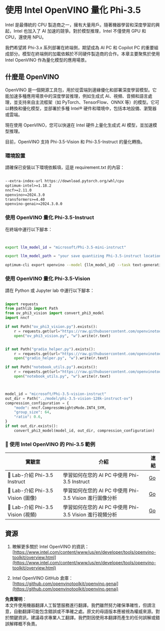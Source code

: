 # **使用 Intel OpenVINO 量化 Phi-3.5**

Intel 是最傳統的 CPU 製造商之一，擁有大量用戶。隨著機器學習和深度學習的興起，Intel 也加入了 AI 加速的競爭。對於模型推理，Intel 不僅使用 GPU 和 CPU，還使用 NPU。

我們希望將 Phi-3.x 系列部署在終端側，期望成為 AI PC 和 Copilot PC 的重要組成部分。模型在終端側的加載依賴於不同硬件製造商的合作。本章主要聚焦於使用 Intel OpenVINO 作為量化模型的應用場景。

## **什麼是 OpenVINO**

OpenVINO 是一個開源工具包，用於從雲端到邊緣優化和部署深度學習模型。它能加速多種應用場景中的深度學習推理，例如生成式 AI、視頻、音頻和語言處理，並支持來自主流框架（如 PyTorch、TensorFlow、ONNX 等）的模型。它可以轉換和優化模型，並部署於多種 Intel® 硬件和環境中，包括本地設備、瀏覽器或雲端。

現在使用 OpenVINO，您可以快速在 Intel 硬件上量化生成式 AI 模型，並加速模型推理。

目前，OpenVINO 支持 Phi-3.5-Vision 和 Phi-3.5-Instruct 的量化轉換。

### **環境設置**

請確保已安裝以下環境依賴項，這是 requirement.txt 的內容：

```txt

--extra-index-url https://download.pytorch.org/whl/cpu
optimum-intel>=1.18.2
nncf>=2.11.0
openvino>=2024.3.0
transformers>=4.40
openvino-genai>=2024.3.0.0

```

### **使用 OpenVINO 量化 Phi-3.5-Instruct**

在終端中運行以下腳本：

```bash


export llm_model_id = "microsoft/Phi-3.5-mini-instruct"

export llm_model_path = "your save quantizing Phi-3.5-instruct location"

optimum-cli export openvino --model {llm_model_id} --task text-generation-with-past --weight-format int4 --group-size 128 --ratio 0.6  --sym  --trust-remote-code {llm_model_path}


```

### **使用 OpenVINO 量化 Phi-3.5-Vision**

請在 Python 或 Jupyter lab 中運行以下腳本：

```python

import requests
from pathlib import Path
from ov_phi3_vision import convert_phi3_model
import nncf

if not Path("ov_phi3_vision.py").exists():
    r = requests.get(url="https://raw.githubusercontent.com/openvinotoolkit/openvino_notebooks/latest/notebooks/phi-3-vision/ov_phi3_vision.py")
    open("ov_phi3_vision.py", "w").write(r.text)


if not Path("gradio_helper.py").exists():
    r = requests.get(url="https://raw.githubusercontent.com/openvinotoolkit/openvino_notebooks/latest/notebooks/phi-3-vision/gradio_helper.py")
    open("gradio_helper.py", "w").write(r.text)

if not Path("notebook_utils.py").exists():
    r = requests.get(url="https://raw.githubusercontent.com/openvinotoolkit/openvino_notebooks/latest/utils/notebook_utils.py")
    open("notebook_utils.py", "w").write(r.text)



model_id = "microsoft/Phi-3.5-vision-instruct"
out_dir = Path("../model/phi-3.5-vision-128k-instruct-ov")
compression_configuration = {
    "mode": nncf.CompressWeightsMode.INT4_SYM,
    "group_size": 64,
    "ratio": 0.6,
}
if not out_dir.exists():
    convert_phi3_model(model_id, out_dir, compression_configuration)

```

### **🤖 使用 Intel OpenVINO 的 Phi-3.5 範例**

| 實驗室      | 介紹       | 連結       |
| ----------- | ---------- | ---------- |
| 🚀 Lab-介紹 Phi-3.5 Instruct  | 學習如何在您的 AI PC 中使用 Phi-3.5 Instruct | [Go](../../../../../code/09.UpdateSamples/Aug/intel-phi35-instruct-zh.ipynb) |
| 🚀 Lab-介紹 Phi-3.5 Vision (圖像) | 學習如何在您的 AI PC 中使用 Phi-3.5 Vision 進行圖像分析 | [Go](../../../../../code/09.UpdateSamples/Aug/intel-phi35-vision-img.ipynb) |
| 🚀 Lab-介紹 Phi-3.5 Vision (視頻) | 學習如何在您的 AI PC 中使用 Phi-3.5 Vision 進行視頻分析 | [Go](../../../../../code/09.UpdateSamples/Aug/intel-phi35-vision-video.ipynb) |

## **資源**

1. 瞭解更多關於 Intel OpenVINO 的資訊：[https://www.intel.com/content/www/us/en/developer/tools/openvino-toolkit/overview.html](https://www.intel.com/content/www/us/en/developer/tools/openvino-toolkit/overview.html)

2. Intel OpenVINO GitHub 倉庫：[https://github.com/openvinotoolkit/openvino.genai](https://github.com/openvinotoolkit/openvino.genai)

**免責聲明**：  
本文件使用機器翻譯人工智慧服務進行翻譯。我們雖然努力確保準確性，但請注意，自動翻譯可能包含錯誤或不準確之處。原文的母語版本應被視為權威來源。對於關鍵資訊，建議尋求專業人工翻譯。我們對因使用本翻譯而產生的任何誤解或錯誤解釋概不負責。
